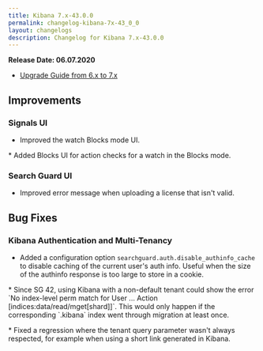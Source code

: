```yaml
---
title: Kibana 7.x-43.0.0
permalink: changelog-kibana-7x-43_0_0
layout: changelogs
description: Changelog for Kibana 7.x-43.0.0
---
```

<!--- Copyright 2020 floragunn GmbH -->

**Release Date: 06.07.2020**

* [Upgrade Guide from 6.x to 7.x](sg-upgrade-6-7)

## Improvements



### Signals UI

* Improved the watch Blocks mode UI.
<p />
* Added Blocks UI for action checks for a watch in the Blocks mode.
<p />


### Search Guard UI

* Improved error message when uploading a license that isn't valid.
<p />


## Bug Fixes



### Kibana Authentication and Multi-Tenancy

* Added a configuration option `searchguard.auth.disable_authinfo_cache` to disable caching of the current user's auth info. Useful when the size of the authinfo response is too large to store in a cookie.
<p />
* Since SG 42, using Kibana with a non-default tenant could show the error `No index-level perm match for User ... Action [indices:data/read/mget[shard]]`. This would only happen if the corresponding `.kibana` index went through migration at least once.
<p />
* Fixed a regression where the tenant query parameter wasn't always respected, for example when using a short link generated in Kibana.
<p />


